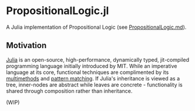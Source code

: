 # PropositionalLogic.jl

A Julia implementation of Propositional Logic (see [PropositionalLogic.md](https://github.com/aidanjbailey/PropositionalLogic.jl/blob/master/PropositionalLogic.md)).

## Motivation

[Julia](https://julialang.org/) is an open-source, high-performance, dynamically typed, jit-compiled programming language initially introduced by MIT.
While an imperative language at its core, functional techniques are complimented by its 
[multimethods](https://en.wikipedia.org/wiki/Multiple_dispatch) and [pattern matching](https://en.wikipedia.org/wiki/Pattern_matching).
If Julia's inheritance is viewed as a tree, inner-nodes are abstract while leaves are concrete - functionality is shared through composition rather than inheritance.

(WIP)

